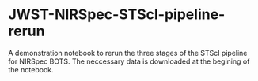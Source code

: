 # JWST-NIRSpec-STScI-pipeline-rerun

A demonstration notebook to rerun the three stages of the STScI pipeline for NIRSpec BOTS. The neccessary data is downloaded at the begining of the notebook.
